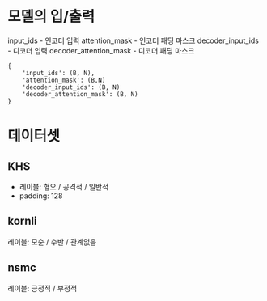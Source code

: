 # 모델의 입/출력
input_ids - 인코더 입력
attention_mask - 인코더 패딩 마스크
decoder_input_ids - 디코더 입력
decoder_attention_mask - 디코더 패딩 마스크

```
{
    'input_ids': (B, N),
    'attention_mask': (B,N)
    'decoder_input_ids': (B, N)
    'decoder_attention_mask': (B, N)
}
```

# 데이터셋
## KHS
* 레이블: 혐오 / 공격적 / 일반적
* padding: 128

## kornli
레이블: 모순 / 수반 / 관계없음

## nsmc
레이블: 긍정적 / 부정적